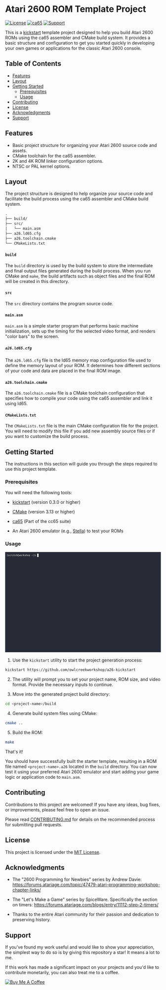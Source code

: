 # Atari 2600 ROM Template Project

[![License][repo_license_img]](LICENSE)
[![ca65][lang_img]](https://cc65.github.io/doc/ca65.html)
[![Support][support_img]](https://www.buymeacoffee.com/owlcreekworkshop)

This is a [kickstart](https://github.com/Keats/kickstart) template project designed to help you build Atari 2600 ROMs using the ca65 assembler and CMake build system. It provides a basic structure and configuration to get you started quickly in developing your own games or applications for the classic Atari 2600 console.

## Table of Contents

- [Features](#features)
- [Layout](#layout)
- [Getting Started](#getting-started)
  - [Prerequisites](#prerequisites)
  - [Usage](#usage)
- [Contributing](#contributing)
- [License](#license)
- [Acknowledgments](#acknowledgments)
- [Support](#support)

## Features

- Basic project structure for organizing your Atari 2600 source code and assets.
- CMake toolchain for the ca65 assembler.
- 2K and 4K ROM linker configuration options.
- NTSC or PAL kernel options.

## Layout

The project structure is designed to help organize your source code and facilitate the build process using the ca65 assembler and CMake build system.

```
.
├── build/
├── src/
│   └── main.asm
├── a26.ld65.cfg
├── a26.toolchain.cmake
└── CMakeLists.txt
```

#### `build`

The `build` directory is used by the build system to store the intermediate and final output files generated during the build process. When you run CMake and `make`, the build artifacts such as object files and the final ROM will be created in this directory.

#### `src`

The `src` directory contains the program source code. 

#### `main.asm`

`main.asm` is a simple starter program that performs basic machine initialization, sets up the timing for the selected video format, and renders "color bars" to the screen.

##### `a26.ld65.cfg`

The `a26.ld65.cfg` file is the ld65 memory map configuration file used to define the memory layout of your ROM. It determines how different sections of your code and data are placed in the final ROM image.

#### `a26.toolchain.cmake`

The `a26.toolchain.cmake` file is a CMake toolchain configuration that specifies how to compile your code using the ca65 assembler and link it using ld65. 

#### `CMakeLists.txt`

The `CMakeLists.txt` file is the main CMake configuration file for the project. You will need to modify this file if you add new assembly source files or if you want to customize the build process.

## Getting Started

The instructions in this section will guide you through the steps required to use this project template.

### Prerequisites

You will need the following tools:

- [kickstart](https://github.com/Keats/kickstart/releases) (version 0.3.0 or higher) 

- [CMake](https://cmake.org/download/) (version 3.13 or higher)

- [ca65](https://cc65.github.io/getting-started.html) (Part of the cc65 suite)

- An Atari 2600 emulator (e.g., [Stella](https://stella-emu.github.io/downloads.html)) to test your ROMs

### Usage

<p align="center">
<img src="docs/images/demo.gif" alt="A terminal screen recording of the commands needed to create and build a new project from the template using the kickstart and CMake utilities.">
</p>

1. Use the `kickstart` utility to start the project generation process:

```bash
kickstart https://github.com/owlcreekworkshop/a26-kickstart
```

2. The utility will prompt you to set your project name, ROM size, and video format. Provide the necessary inputs to continue.

3. Move into the generated project build directory:

```bash
cd <project-name>/build
```

4. Generate build system files using CMake:

```bash
cmake ..
```

5. Build the ROM:

```bash
make
```

That's it! 

You should have successfully built the starter template, resulting in a ROM file named `<project-name>.a26` located in the `build` directory. You can now test it using your preferred Atari 2600 emulator and start adding your game logic or application code to `main.asm`. 

## Contributing

Contributions to this project are welcomed! If you have any ideas, bug fixes, or improvements, please feel free to open an issue. 

Please read [CONTRIBUTING.md](CONTRIBUTING.md) for details on the recommended process for submitting pull requests.

## License

This project is licensed under the [MIT License](LICENSE).

## Acknowledgments

- The "2600 Programming for Newbies" series by 
Andrew Davie: https://forums.atariage.com/topic/47479-atari-programming-workshop-chapter-links/

- The "Let's Make a Game" series by SpiceWare. Specifically the section on timers: https://forums.atariage.com/blogs/entry/11112-step-2-timers/

- Thanks to the entire Atari community for their passion and dedication to preserving history.

## Support

If you've found my work useful and would like to show your appreciation, the simplest way to do so is by giving this repository a star! It means a lot to me.

If this work has made a significant impact on your projects and you'd like to contribute monetarily, you can also treat me to a coffee.

<a href="https://www.buymeacoffee.com/owlcreekworkshop" target="_blank">
    <img src="https://cdn.buymeacoffee.com/buttons/v2/default-yellow.png" alt="Buy Me A Coffee" height="40">
</a>


[lang_img]: https://badgen.net/static/ca65/6502
[repo_license_img]: https://badgen.net/static/License/MIT/red
[support_img]: https://badgen.net/static/Support/Buy%20Me%20a%20Coffee/yellow?icon=buymeacoffee&label